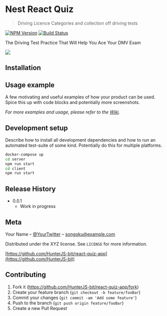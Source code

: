 # Nest React Quiz
> Driving Licence Categories and collection off driving tests

[![NPM Version][npm-image]][npm-url]
[![Build Status][travis-image]][travis-url]

The Driving Test Practice That Will Help You Ace Your DMV Exam

![](header.png)

## Installation


## Usage example

A few motivating and useful examples of how your product can be used. Spice this up with code blocks and potentially more screenshots.

_For more examples and usage, please refer to the [Wiki][wiki]._

## Development setup

Describe how to install all development dependencies and how to run an automated test-suite of some kind. Potentially do this for multiple platforms.

```sh
docker-compose up
cd server 
npm run start
cd client   
npm run start
```

## Release History

* 0.0.1
    * Work in progress

## Meta

Your Name – [@YourTwitter](https://twitter.com/) – songoku@example.com

Distributed under the XYZ license. See ``LICENSE`` for more information.

[https://github.com/HunterJS-bit/react-quiz-app](https://github.com/HunterJS-bit)

## Contributing

1. Fork it (<https://github.com/HunterJS-bit/react-quiz-app/fork>)
2. Create your feature branch (`git checkout -b feature/fooBar`)
3. Commit your changes (`git commit -am 'Add some feature'`)
4. Push to the branch (`git push origin feature/fooBar`)
5. Create a new Pull Request

<!-- Markdown link & img dfn's -->
[npm-image]: https://img.shields.io/npm/v/datadog-metrics.svg?style=flat-square
[npm-url]: https://npmjs.org/package/datadog-metrics
[npm-downloads]: https://img.shields.io/npm/dm/datadog-metrics.svg?style=flat-square
[travis-image]: https://img.shields.io/travis/dbader/node-datadog-metrics/master.svg?style=flat-square
[travis-url]: https://travis-ci.org/dbader/node-datadog-metrics
[wiki]: https://github.com/yourname/yourproject/wiki